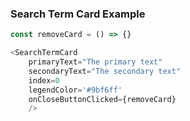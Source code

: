 ### Search Term Card Example
```ts
const removeCard = () => {}

<SearchTermCard
    primaryText="The primary text"
    secondaryText="The secondary text"
    index=0
    legendColor='#9bf6ff'
    onCloseButtonClicked={removeCard}
    />
```